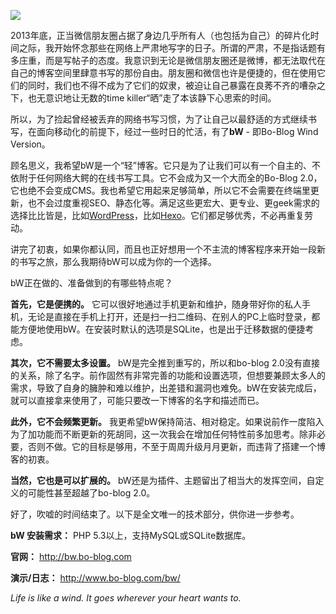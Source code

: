 ![](http://xiaofengtest.qiniudn.com/storage/e4438d15?imageView2/2/w/800)

2013年底，正当微信朋友圈占据了身边几乎所有人（也包括为自己）的碎片化时间之际，我开始怀念那些在网络上严肃地写字的日子。所谓的严肃，不是指话题有多庄重，而是写帖子的态度。我意识到无论是微信朋友圈还是微博，都无法取代在自己的博客空间里肆意书写的那份自由。朋友圈和微信也许是便捷的，但在使用它们的同时，我们也不得不成为了它们的奴隶，被迫让自己暴露在良莠不齐的嘈杂之下，也无意识地让无数的time killer“晒”走了本该静下心思索的时间。

所以，为了捡起曾经被丢弃的网络书写习惯，为了让自己以最舒适的方式继续书写，在面向移动化的前提下，经过一些时日的忙活，有了**bW** - 即Bo-Blog Wind Version。

顾名思义，我希望bW是一个“轻”博客。它只是为了让我们可以有一个自主的、不依附于任何网络大鳄的在线书写工具。它不会成为又一个大而全的Bo-Blog 2.0，它也绝不会变成CMS。我也希望它用起来足够简单，所以它不会需要在终端里更新，也不会过度重视SEO、静态化等。满足这些更宏大、更专业、更geek需求的选择比比皆是，比如[WordPress](https://cn.wordpress.org/)，比如[Hexo](https://hexo.io/zh-cn/)。它们都足够优秀，不必再重复劳动。

讲完了初衷，如果你都认同，而且也正好想用一个不主流的博客程序来开始一段新的书写之旅，那么我期待bW可以成为你的一个选择。

bW正在做的、准备做到的有哪些特点呢？

**首先，它是便携的。**
它可以很好地通过手机更新和维护，随身带好你的私人手机，无论是直接在手机上打开，还是扫一扫二维码、在别人的PC上临时登录，都能方便地使用bW。在安装时默认的选项是SQLite，也是出于迁移数据的便捷考虑。

**其次，它不需要太多设置。**
bW是完全推到重写的，所以和bo-blog 2.0没有直接的关系，除了名字。前作固然有非常完善的功能和设置选项，但想要兼顾太多人的需求，导致了自身的臃肿和难以维护，出差错和漏洞也难免。bW在安装完成后，就可以直接拿来使用了，可能只要改一下博客的名字和描述而已。

**此外，它不会频繁更新。**
我更希望bW保持简洁、相对稳定。如果说前作一度陷入为了加功能而不断更新的死胡同，这一次我会在增加任何特性前多加思考。除非必要，否则不做。它的目标是够用，不至于周周升级月月更新，而违背了搭建一个博客的初衷。

**当然，它也是可以扩展的。**
bW还是为插件、主题留出了相当大的发挥空间，自定义的可能性甚至超越了bo-blog 2.0。

好了，吹嘘的时间结束了。以下是全文唯一的技术部分，供你进一步参考。

**bW 安装需求：**
PHP 5.3以上，支持MySQL或SQLite数据库。

**官网：**
http://bw.bo-blog.com

**演示/日志：**
http://www.bo-blog.com/bw/

*Life is like a wind. It goes wherever your heart wants to.*
